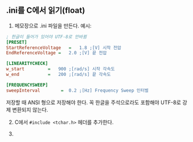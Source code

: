 
## .ini를 C에서 읽기(float)

1. 메모장으로 .ini 파일을 만든다. 
예시:

```txt:preset.ini
; 한글이 들어가 있어야 UTF-8로 안바뀜
[PRESET]
StartReferenceVoltage	=	1.8	;[V] 시작 전압	
EndReferenceVoltage	=	2.0	;[V] 끝 전압

[LINEARITYCHECK]
w_start			=	900	;[rad/s] 시작 각속도
w_end			=	200	;[rad/s] 끝 각속도

[FREQUENCYSWEEP]
sweepInterval		 =	0.2	;[Hz] Frequency Sweep 인터벌
```
저장할 때 ANSI 형으로 저장해야 한다. 꼭 한글을 주석으로라도 포함해야 UTF-8로 강제 변환되지 않는다.

2. C에서 ```#include <tchar.h>``` 헤더를 추가한다.

3. 
